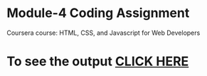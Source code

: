 # Module-4 Coding Assignment

Coursera course: HTML, CSS, and Javascript for Web Developers

# To see the output [CLICK HERE](https://dharmik111.github.io/coursera/site/module_4__solution/index.html)
